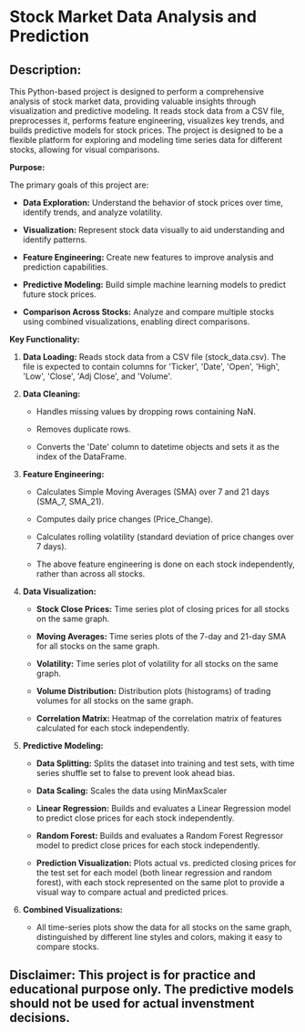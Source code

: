 
# Stock Market Data Analysis and Prediction

## Description:
This Python-based project is designed to perform a comprehensive analysis of stock market data, providing valuable insights through visualization and predictive modeling. It reads stock data from a CSV file, preprocesses it, performs feature engineering, visualizes key trends, and builds predictive models for stock prices. The project is designed to be a flexible platform for exploring and modeling time series data for different stocks, allowing for visual comparisons.

**Purpose:**

The primary goals of this project are:

-   **Data Exploration:** Understand the behavior of stock prices over time, identify trends, and analyze volatility.
    
-   **Visualization:** Represent stock data visually to aid understanding and identify patterns.
    
-   **Feature Engineering:** Create new features to improve analysis and prediction capabilities.
    
-   **Predictive Modeling:** Build simple machine learning models to predict future stock prices.
    
-   **Comparison Across Stocks:** Analyze and compare multiple stocks using combined visualizations, enabling direct comparisons.
    

**Key Functionality:**

1.  **Data Loading:** Reads stock data from a CSV file (stock_data.csv). The file is expected to contain columns for 'Ticker', 'Date', 'Open', 'High', 'Low', 'Close', 'Adj Close', and 'Volume'.
    
2.  **Data Cleaning:**
    
    -   Handles missing values by dropping rows containing NaN.
        
    -   Removes duplicate rows.
        
    -   Converts the 'Date' column to datetime objects and sets it as the index of the DataFrame.
        
3.  **Feature Engineering:**
    
    -   Calculates Simple Moving Averages (SMA) over 7 and 21 days (SMA_7, SMA_21).
        
    -   Computes daily price changes (Price_Change).
        
    -   Calculates rolling volatility (standard deviation of price changes over 7 days).
        
    -   The above feature engineering is done on each stock independently, rather than across all stocks.
        
4.  **Data Visualization:**
    
    -   **Stock Close Prices:** Time series plot of closing prices for all stocks on the same graph.
        
    -   **Moving Averages:** Time series plots of the 7-day and 21-day SMA for all stocks on the same graph.
        
    -   **Volatility:** Time series plot of volatility for all stocks on the same graph.
        
    -   **Volume Distribution:** Distribution plots (histograms) of trading volumes for all stocks on the same graph.
        
    -   **Correlation Matrix:** Heatmap of the correlation matrix of features calculated for each stock independently.
        
5.  **Predictive Modeling:**
    
    -   **Data Splitting:** Splits the dataset into training and test sets, with time series shuffle set to false to prevent look ahead bias.
        
    -   **Data Scaling:** Scales the data using MinMaxScaler
        
    -   **Linear Regression:** Builds and evaluates a Linear Regression model to predict close prices for each stock independently.
        
    -   **Random Forest:** Builds and evaluates a Random Forest Regressor model to predict close prices for each stock independently.
        
    -   **Prediction Visualization:** Plots actual vs. predicted closing prices for the test set for each model (both linear regression and random forest), with each stock represented on the same plot to provide a visual way to compare actual and predicted prices.
        
6.  **Combined Visualizations:**
    
    -   All time-series plots show the data for all stocks on the same graph, distinguished by different line styles and colors, making it easy to compare stocks.
  
## Disclaimer: This project is for practice and educational purpose only. The predictive models should not be used for actual invenstment decisions.
